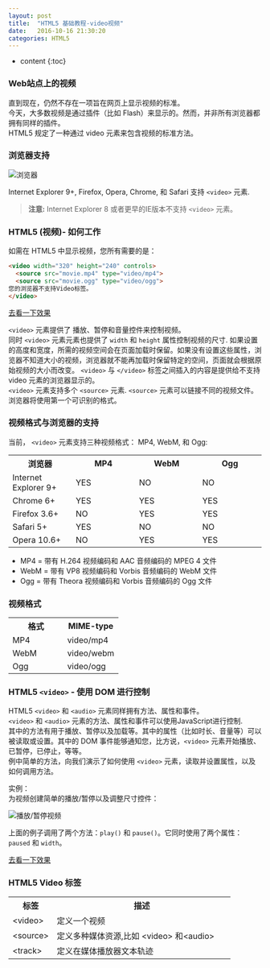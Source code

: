 ```yaml
---
layout: post
title:  "HTML5 基础教程-video视频"
date:   2016-10-16 21:30:20
categories: HTML5
---
```


* content
{:toc}


### Web站点上的视频

直到现在，仍然不存在一项旨在网页上显示视频的标准。  
今天，大多数视频是通过插件（比如 Flash）来显示的。然而，并非所有浏览器都拥有同样的插件。  
HTML5 规定了一种通过 video 元素来包含视频的标准方法。

### 浏览器支持

![浏览器](http://www.devdoc.me/uploads/html5/images/browser.png)

Internet Explorer 9+, Firefox, Opera, Chrome, 和 Safari 支持 `<video>` 元素.  
> **注意:** Internet Explorer 8 或者更早的IE版本不支持 `<video>` 元素。

### HTML5 (视频)- 如何工作

如需在 HTML5 中显示视频，您所有需要的是：

```html
<video width="320" height="240" controls>
  <source src="movie.mp4" type="video/mp4">
  <source src="movie.ogg" type="video/ogg">
您的浏览器不支持Video标签。
</video>
```
[去看一下效果](http://www.devdoc.me/uploads/html5/video_all.html)

`<video>` 元素提供了 播放、暂停和音量控件来控制视频。  
同时 `<video>` 元素元素也提供了 `width` 和 `height` 属性控制视频的尺寸.  如果设置的高度和宽度，所需的视频空间会在页面加载时保留。如果没有设置这些属性，浏览器不知道大小的视频，浏览器就不能再加载时保留特定的空间，页面就会根据原始视频的大小而改变。
`<video>` 与 `</video>` 标签之间插入的内容是提供给不支持 video 元素的浏览器显示的。  
`<video>` 元素支持多个 `<source>` 元素. `<source>` 元素可以链接不同的视频文件。浏览器将使用第一个可识别的格式。

### 视频格式与浏览器的支持

当前， `<video>` 元素支持三种视频格式： MP4, WebM, 和 Ogg:

<table > <tbody><tr> <th width="25%">浏览器</th> <th width="25%">MP4</th> <th width="25%">WebM</th> <th width="25%">Ogg</th> </tr> <tr> <td>Internet Explorer 9+</td> <td>YES</td> <td>NO</td> <td>NO</td> </tr> <tr> <td>Chrome 6+</td> <td>YES</td> <td>YES</td> <td>YES</td> </tr> <tr> <td>Firefox 3.6+</td> <td>NO</td> <td>YES</td> <td>YES</td> </tr> <tr> <td>Safari 5+</td> <td>YES</td> <td>NO</td> <td>NO</td> </tr> <tr> <td>Opera 10.6+</td> <td>NO</td> <td>YES</td> <td>YES</td> </tr> </tbody></table>

- MP4 = 带有 H.264 视频编码和 AAC 音频编码的 MPEG 4 文件
- WebM = 带有 VP8 视频编码和 Vorbis 音频编码的 WebM 文件
- Ogg = 带有 Theora 视频编码和 Vorbis 音频编码的 Ogg 文件

### 视频格式

<table> <tbody><tr> <th width="50%">格式</th> <th width="50%">MIME-type</th> </tr> <tr> <td>MP4</td> <td>video/mp4</td> </tr> <tr> <td>WebM</td> <td>video/webm</td> </tr> <tr> <td>Ogg</td> <td>video/ogg</td> </tr> </tbody></table>

### HTML5 `<video>` - 使用 DOM 进行控制

HTML5 `<video>` 和 `<audio>` 元素同样拥有方法、属性和事件。  
`<video>` 和 `<audio>` 元素的方法、属性和事件可以使用JavaScript进行控制.  
其中的方法有用于播放、暂停以及加载等。其中的属性（比如时长、音量等）可以被读取或设置。其中的 DOM 事件能够通知您，比方说，`<video>` 元素开始播放、已暂停，已停止，等等。  
例中简单的方法，向我们演示了如何使用 `<video>` 元素，读取并设置属性，以及如何调用方法。

实例：  
为视频创建简单的播放/暂停以及调整尺寸控件：

![播放/暂停视频](http://www.devdoc.me/uploads/html5/images/video_js_prop.jpg)

上面的例子调用了两个方法：`play()` 和 `pause()`。它同时使用了两个属性：`paused` 和 `width`。

[去看一下效果](http://www.devdoc.me/uploads/html5/video_js_prop.html)

### HTML5 Video 标签

<table> <tbody><tr> <th width="20%">标签</th> <th width="80%">描述</th> </tr> <tr> <td>&lt;video&gt;</td> <td>定义一个视频</td> </tr> <tr> <td>&lt;source&gt;</td> <td>定义多种媒体资源,比如 &lt;video&gt; 和&lt;audio&gt;</td> </tr> <tr> <td>&lt;track&gt;</td> <td>定义在媒体播放器文本轨迹</td> </tr> </tbody></table>